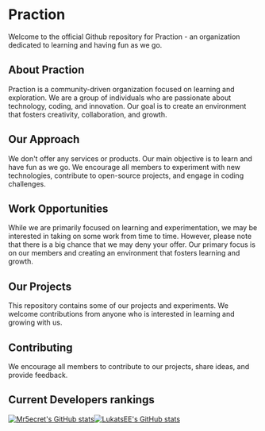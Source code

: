 # Praction

Welcome to the official Github repository for Praction - an organization dedicated to learning and having fun as we go.

## About Praction

Praction is a community-driven organization focused on learning and exploration. We are a group of individuals who are passionate about technology, coding, and innovation. Our goal is to create an environment that fosters creativity, collaboration, and growth.

## Our Approach

We don't offer any services or products. Our main objective is to learn and have fun as we go. We encourage all members to experiment with new technologies, contribute to open-source projects, and engage in coding challenges.

## Work Opportunities

While we are primarily focused on learning and experimentation, we may be interested in taking on some work from time to time. However, please note that there is a big chance that we may deny your offer. Our primary focus is on our members and creating an environment that fosters learning and growth.

## Our Projects

This repository contains some of our projects and experiments. We welcome contributions from anyone who is interested in learning and growing with us.

## Contributing

We encourage all members to contribute to our projects, share ideas, and provide feedback.

## Current Developers rankings

[![Mr5ecret's GitHub stats](https://github-readme-stats.vercel.app/api?username=Mr5ecret&show_icons=true&text_color=FFFFFF&border_color=00d575&bg_color=2e2e2e&icon_color=00d575&title_color=00d575&border_radius=6)](https://github.com/anuraghazra/github-readme-stats)[![LukatsEE's GitHub stats](https://github-readme-stats.vercel.app/api?username=LukatsEE&show_icons=true&text_color=FFFFFF&border_color=00d575&bg_color=2e2e2e&icon_color=00d575&title_color=00d575&border_radius=6)](https://github.com/anuraghazra/github-readme-stats)
